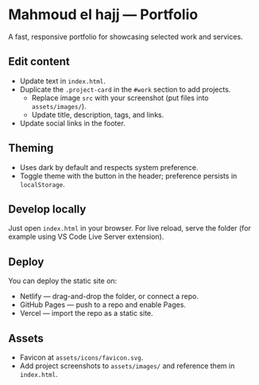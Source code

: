 # Mahmoud el hajj — Portfolio

A fast, responsive portfolio for showcasing selected work and services.

## Edit content
- Update text in `index.html`.
- Duplicate the `.project-card` in the `#work` section to add projects.
  - Replace image `src` with your screenshot (put files into `assets/images/`).
  - Update title, description, tags, and links.
- Update social links in the footer.

## Theming
- Uses dark by default and respects system preference.
- Toggle theme with the button in the header; preference persists in `localStorage`.

## Develop locally
Just open `index.html` in your browser. For live reload, serve the folder (for example using VS Code Live Server extension).

## Deploy
You can deploy the static site on:
- Netlify — drag-and-drop the folder, or connect a repo.
- GitHub Pages — push to a repo and enable Pages.
- Vercel — import the repo as a static site.

## Assets
- Favicon at `assets/icons/favicon.svg`.
- Add project screenshots to `assets/images/` and reference them in `index.html`.
